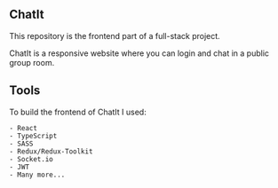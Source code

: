 ## ChatIt
This repository is the frontend part of a full-stack project.

ChatIt is a responsive website where you can login and chat in a public group room.

## Tools
To build the frontend of ChatIt I used:

    - React
    - TypeScript
    - SASS
    - Redux/Redux-Toolkit
    - Socket.io
    - JWT
    - Many more...
